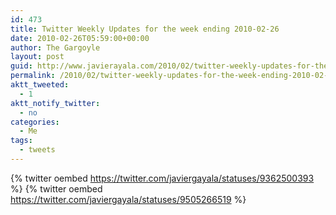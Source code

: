 ```yaml
---
id: 473
title: Twitter Weekly Updates for the week ending 2010-02-26
date: 2010-02-26T05:59:00+00:00
author: The Gargoyle
layout: post
guid: http://www.javierayala.com/2010/02/twitter-weekly-updates-for-the-week-ending-2010-02-26/
permalink: /2010/02/twitter-weekly-updates-for-the-week-ending-2010-02-26/
aktt_tweeted:
  - 1
aktt_notify_twitter:
  - no
categories:
  - Me
tags:
  - tweets
---
```

{% twitter oembed https://twitter.com/javiergayala/statuses/9362500393 %}
{% twitter oembed https://twitter.com/javiergayala/statuses/9505266519 %}
